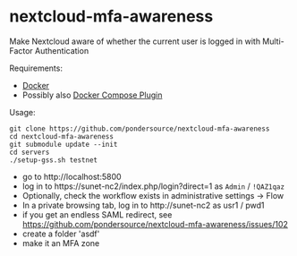 # nextcloud-mfa-awareness
Make Nextcloud aware of whether the current user is logged in with Multi-Factor Authentication

Requirements:
* [Docker](https://docs.docker.com/engine/install/)
* Possibly also [Docker Compose Plugin](https://github.com/pondersource/nextcloud-mfa-awareness/issues/5)

Usage:
```
git clone https://github.com/pondersource/nextcloud-mfa-awareness
cd nextcloud-mfa-awareness
git submodule update --init
cd servers
./setup-gss.sh testnet
```
* go to http://localhost:5800
* log in to https://sunet-nc2/index.php/login?direct=1 as `Admin` / `!QAZ1qaz`
* Optionally, check the workflow exists in administrative settings -> Flow
* In a private browsing tab, log in to http://sunet-nc2 as usr1 / pwd1
* if you get an endless SAML redirect, see https://github.com/pondersource/nextcloud-mfa-awareness/issues/102
* create a folder 'asdf'
* make it an MFA zone
